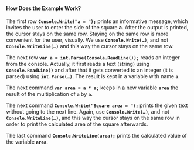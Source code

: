 #### How Does the Example Work?

The first row **`Console.Write("a = ");`** prints an informative message, which invites the user to enter the side of the square  **a**. After the output is printed, the cursor stays on the same row. Staying on the same row is more convenient for the user, visually. We use **`Console.Write(…)`**, and not **`Console.WriteLine(…)`** and this way the cursor stays on the same row.

The next row **`var a = int.Parse(Console.ReadLine());`** reads an integer from the console. Actually, it first reads a text (string) using **`Console.ReadLine()`** and after that it gets converted to an integer (it is parsed) using **`int.Parse(…)`**. The result is kept in a variable with name **`a`**.

The next command **`var area = a * a;`** keeps in a new variable **`area`** the result of the multiplication of **`a`** by **`a`**.

The next command **`Console.Write("Square area = ");`** prints the given text without going to the next line. Again, use  **`Console.Write(…)`**, and not **`Console.WriteLine(…)`**, and this way the cursor stays on the same row in order to print the calculated area of the square afterwards. 

The last command **`Console.WriteLine(area);`** prints the calculated value of the variable  **`area`**.
